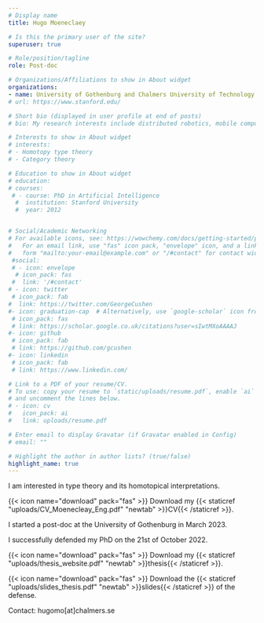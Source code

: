 ```yaml
---
# Display name
title: Hugo Moeneclaey

# Is this the primary user of the site?
superuser: true

# Role/position/tagline
role: Post-doc

# Organizations/Affiliations to show in About widget
organizations:
- name: University of Gothenburg and Chalmers University of Technology
# url: https://www.stanford.edu/

# Short bio (displayed in user profile at end of posts)
# bio: My research interests include distributed robotics, mobile computing and programmable matter.

# Interests to show in About widget
# interests:
# - Homotopy type theory
# - Category theory 

# Education to show in About widget
# education:
# courses:
 # - course: PhD in Artificial Intelligence
  #  institution: Stanford University
  #  year: 2012


# Social/Academic Networking
# For available icons, see: https://wowchemy.com/docs/getting-started/page-builder/#icons
#   For an email link, use "fas" icon pack, "envelope" icon, and a link in the
#   form "mailto:your-email@example.com" or "/#contact" for contact widget.
 #social:
 # - icon: envelope
  # icon_pack: fas
 #  link: '/#contact'
# - icon: twitter
 # icon_pack: fab
#  link: https://twitter.com/GeorgeCushen
#- icon: graduation-cap  # Alternatively, use `google-scholar` icon from `ai` icon pack
 # icon_pack: fas
 # link: https://scholar.google.co.uk/citations?user=sIwtMXoAAAAJ
#- icon: github
 # icon_pack: fab
 # link: https://github.com/gcushen
#- icon: linkedin
 # icon_pack: fab
 # link: https://www.linkedin.com/

# Link to a PDF of your resume/CV.
# To use: copy your resume to `static/uploads/resume.pdf`, enable `ai` icons in `params.toml`, 
# and uncomment the lines below.
# - icon: cv
#   icon_pack: ai
#   link: uploads/resume.pdf

# Enter email to display Gravatar (if Gravatar enabled in Config)
# email: ""

# Highlight the author in author lists? (true/false)
highlight_name: true
---
```


I am interested in type theory and its homotopical interpretations.

{{< icon name="download" pack="fas" >}} Download my {{< staticref "uploads/CV_Moenecleay_Eng.pdf" "newtab" >}}CV{{< /staticref >}}.

I started a post-doc at the University of Gothenburg in March 2023.

I successfully defended my PhD on the 21st of October 2022. 

{{< icon name="download" pack="fas" >}} Download my {{< staticref "uploads/thesis_website.pdf" "newtab" >}}thesis{{< /staticref >}}.

{{< icon name="download" pack="fas" >}} Download the {{< staticref "uploads/slides_thesis.pdf" "newtab" >}}slides{{< /staticref >}} of the defense.

Contact: hugomo[at]chalmers.se
